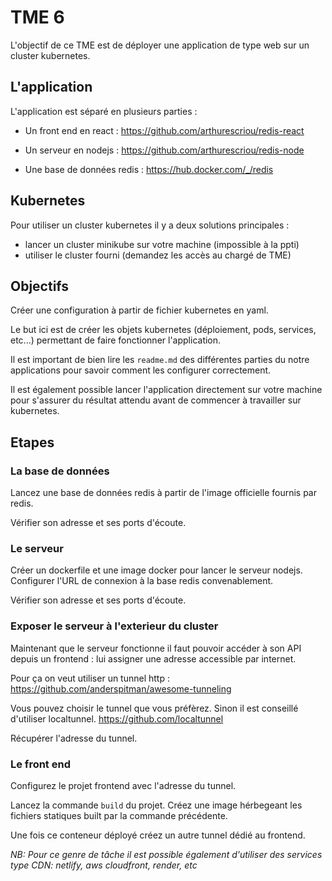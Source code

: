 # TME 6

L'objectif de ce TME est de déployer une application de type web sur un cluster kubernetes.

## L'application

L'application est séparé en plusieurs parties :

- Un front end en react : https://github.com/arthurescriou/redis-react

- Un serveur en nodejs : https://github.com/arthurescriou/redis-node

- Une base de données redis : https://hub.docker.com/_/redis

## Kubernetes

Pour utiliser un cluster kubernetes il y a deux solutions principales :

- lancer un cluster minikube sur votre machine (impossible à la ppti)
- utiliser le cluster fourni (demandez les accès au chargé de TME)

## Objectifs

Créer une configuration à partir de fichier kubernetes en yaml.

Le but ici est de créer les objets kubernetes (déploiement, pods, services, etc...) permettant de faire fonctionner l'application.

Il est important de bien lire les `readme.md` des différentes parties du notre applications pour savoir comment les configurer correctement.

Il est également possible lancer l'application directement sur votre machine pour s'assurer du résultat attendu avant de commencer à travailler sur kubernetes.

## Etapes

### La base de données

Lancez une base de données redis à partir de l'image officielle fournis par redis.

Vérifier son adresse et ses ports d'écoute.

### Le serveur

Créer un dockerfile et une image docker pour lancer le serveur nodejs. Configurer l'URL de connexion à la base redis convenablement.

Vérifier son adresse et ses ports d'écoute.

### Exposer le serveur à l'exterieur du cluster

Maintenant que le serveur fonctionne il faut pouvoir accéder à son API depuis un frontend : lui assigner une adresse accessible par internet.

Pour ça on veut utiliser un tunnel http : https://github.com/anderspitman/awesome-tunneling

Vous pouvez choisir le tunnel que vous préfèrez. Sinon il est conseillé d'utiliser localtunnel. https://github.com/localtunnel

Récupérer l'adresse du tunnel.

### Le front end

Configurez le projet frontend avec l'adresse du tunnel.

Lancez la commande `build` du projet.
Créez une image hérbegeant les fichiers statiques built par la commande précédente.

Une fois ce conteneur déployé créez un autre tunnel dédié au frontend.

_NB: Pour ce genre de tâche il est possible également d'utiliser des services type CDN: netlify, aws cloudfront, render, etc_
